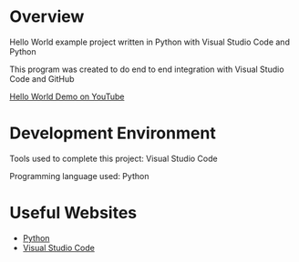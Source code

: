 # Overview

Hello World example project written in Python with Visual Studio Code and Python

This program was created to do end to end integration with Visual Studio Code and GitHub

[Hello World Demo on YouTube](http://youtube.link.goes.here)

# Development Environment

Tools used to complete this project: Visual Studio Code

Programming language used: Python

# Useful Websites

* [Python](http://python.org)
* [Visual Studio Code](http://code.visualstudio.com)